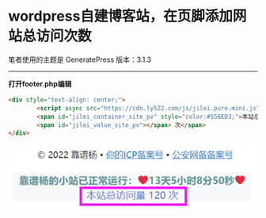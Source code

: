 # wordpress自建博客站，在页脚添加网站总访问次数

笔者使用的主题是 GeneratePress 版本：3.1.3

----

**打开footer.php编辑**

```html
<div style="text-align: center;">
		<script async src="https://cdn.ly522.com/js/jilei.pure.mini.js"></script> 
		<span id="jilei_container_site_pv" style="color:#556ED3;">本站总访问量 
		<span id="jilei_value_site_pv"></span> 次</span> 
</div>
```

![image-20220727130916454](https://raw.githubusercontent.com/SAH01/wordpress-img/master/imgs/image-20220727130916454.png)

